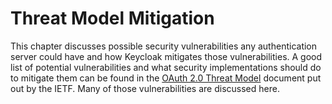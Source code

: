 # Threat Model Mitigation

This chapter discusses possible security vulnerabilities any authentication server could have and how Keycloak mitigates those vulnerabilities. A good list of potential vulnerabilities and what security implementations should do to mitigate them can be found in the [OAuth 2.0 Threat Model](http://tools.ietf.org/html/rfc6819) document put out by the IETF. Many of those vulnerabilities are discussed here.
